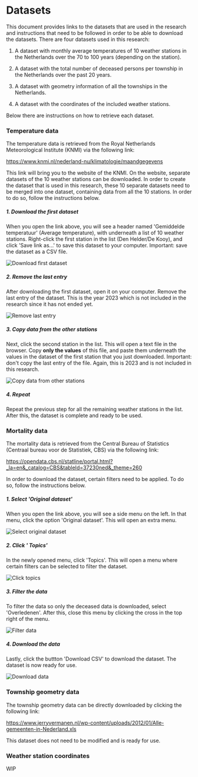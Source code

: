 # Datasets

This document provides links to the datasets that are used in the research and instructions that need to be followed in order to be able to download the datasets. There are four datasets used in this research:

1. A dataset with monthly average temperatures of 10 weather stations in the Netherlands over the 70 to 100 years (depending on the station).

2. A dataset with the total number of deceased persons per township in the Netherlands over the past 20 years.

3. A dataset with geometry information of all the townships in the Netherlands.

4. A dataset with the coordinates of the included weather stations.

Below there are instructions on how to retrieve each dataset.


### Temperature data

The temperature data is retrieved from the Royal Netherlands Meteorological Institute (KNMI) via the following link:

https://www.knmi.nl/nederland-nu/klimatologie/maandgegevens

This link will bring you to the website of the KNMI. On the website, separate datasets of the 10 weather stations can be downloaded. In order to create the dataset that is used in this research, these 10 separate datasets need to be merged into one dataset, containing data from all the 10 stations. In order to do so, follow the instructions below.

##### 1. Download the first dataset
When you open the link above, you will see a header named 'Gemiddelde temperatuur' (Average temperature), with underneath a list of 10 weather stations. Right-click the first station in the list (Den Helder/De Kooy), and click 'Save link as...' to save this dataset to your computer. Important: save the dataset as a CSV file.

![Download first dataset](images/dataset_instructions/temperature_1.png)

##### 2. Remove the last entry
After downloading the first dataset, open it on your computer. Remove the last entry of the dataset. This is the year 2023 which is not included in the research since it has not ended yet.

![Remove last entry](images/dataset_instructions/temperature_2.png)

##### 3. Copy data from the other stations
Next, click the second station in the list. This will open a text file in the browser. Copy **only the values** of this file, and paste them underneath the values in the dataset of the first station that you just downloaded. Important: don't copy the last entry of the file. Again, this is 2023 and is not included in this research.

![Copy data from other stations](images/dataset_instructions/temperature_3.png)

##### 4. Repeat
Repeat the previous step for all the remaining weather stations in the list. After this, the dataset is complete and ready to be used.


### Mortality data

The mortality data is retrieved from the Central Bureau of Statistics (Centraal bureau voor de Statistiek, CBS) via the following link:

https://opendata.cbs.nl/statline/portal.html?_la=en&_catalog=CBS&tableId=37230ned&_theme=260

In order to download the dataset, certain filters need to be applied. To do so, follow the instructions below.

##### 1. Select 'Original dataset'
When you open the link above, you will see a side menu on the left. In that menu, click the option 'Original dataset'. This will open an extra menu.

![Select original dataset](images/dataset_instructions/mortality_1.png)

##### 2. Click ' Topics'
In the newly opened menu, click 'Topics'. This will open a menu where certain filters can be selected to filter the dataset.

![Click topics](images/dataset_instructions/mortality_2.png)

##### 3. Filter the data
To filter the data so only the deceased data is downloaded, select 'Overledenen'. After this, close this menu by clicking the cross in the top right of the menu.

![Filter data](images/dataset_instructions/mortality_3.png)

##### 4. Download the data
Lastly, click the buttton 'Download CSV' to download the dataset. The dataset is now ready for use.

![Download data](images/dataset_instructions/mortality_4.png)


### Township geometry data

The township geometry data can be directly downloaded by clicking the following link:

https://www.jerryvermanen.nl/wp-content/uploads/2012/01/Alle-gemeenten-in-Nederland.xls

This dataset does not need to be modified and is ready for use.


### Weather station coordinates
WIP